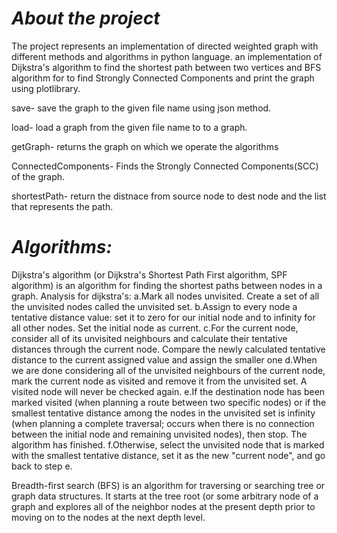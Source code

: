 # ***About the project***

The project represents an implementation of directed weighted graph with different methods and algorithms in python language.
an implementation of Dijkstra's algorithm  to find the shortest path between two vertices and BFS algorithm for to find Strongly Connected Components
and print the graph using plotlibrary.


save- save the graph to the given file name using json method.

load- load a graph from the given file name to to a graph.

getGraph- returns the graph on which we operate the algorithms

ConnectedComponents- Finds the Strongly Connected Components(SCC) of the graph.

shortestPath- return the distnace from source node to dest node and the list that represents the path.


# ***Algorithms:*** 

Dijkstra's algorithm (or Dijkstra's Shortest Path First algorithm, SPF algorithm) is an algorithm for finding the shortest paths between nodes in a graph.
Analysis for dijkstra's: a.Mark all nodes unvisited. Create a set of all the unvisited nodes called the unvisited set.
b.Assign to every node a tentative distance value: set it to zero for our initial node and to infinity for all other nodes. Set the initial node as current.
c.For the current node, consider all of its unvisited neighbours and calculate their tentative distances through the current node. Compare the newly calculated tentative distance to the current assigned value and assign the smaller one
d.When we are done considering all of the unvisited neighbours of the current node, mark the current node as visited and remove it from the unvisited set. A visited node will never be checked again.
e.If the destination node has been marked visited (when planning a route between two specific nodes) or if the smallest tentative distance among the nodes in the unvisited set is infinity (when planning a complete traversal; occurs when there is no connection between the initial node and remaining unvisited nodes), then stop. The algorithm has finished.
f.Otherwise, select the unvisited node that is marked with the smallest tentative distance, set it as the new "current node", and go back to step e.

Breadth-first search (BFS) is an algorithm for traversing or searching tree or graph data structures. 
It starts at the tree root (or some arbitrary node of a graph and explores all of the neighbor nodes at the present
 depth prior to moving on to the nodes at the next depth level.
